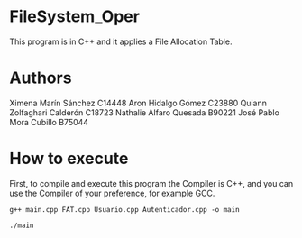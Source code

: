 # FileSystem_Oper

This program is in C++ and it applies a File Allocation Table.

# Authors
Ximena Marín Sánchez C14448
Aron Hidalgo Gómez C23880
Quiann Zolfaghari Calderón C18723
Nathalie Alfaro Quesada B90221
José Pablo Mora Cubillo B75044

# How to execute
First, to compile and execute this program the Compiler is C++, and you can use the Compiler of your preference, for example GCC.

```
g++ main.cpp FAT.cpp Usuario.cpp Autenticador.cpp -o main
```

```
./main
```